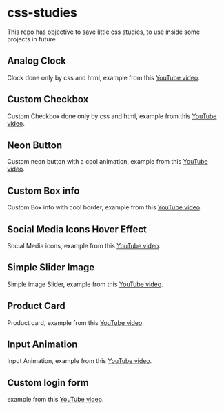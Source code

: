 # css-studies
This repo has objective to save little css studies, to use inside some projects in future

## Analog Clock
Clock done only by css and html, example from this [YouTube video](https://www.youtube.com/watch?v=weZFfrjF-k4).

## Custom Checkbox
Custom Checkbox done only by css and html, example from this [YouTube video](https://www.youtube.com/watch?v=_f036OpnuWo).

## Neon Button
Custom neon button with a cool animation, example from this [YouTube video](https://www.youtube.com/watch?v=ex7jGbyFgpA).

## Custom Box info
Custom Box info with cool border, example from this [YouTube video](https://www.youtube.com/watch?v=-1U62fdmCk4).

## Social Media Icons Hover Effect
Social Media icons, example from this [YouTube video](https://www.youtube.com/watch?v=SVY3Mbq2L_I).

## Simple Slider Image
Simple image Slider, example from this [YouTube video](https://www.youtube.com/watch?v=y0XHdEeEevs).

## Product Card
Product card, example from this [YouTube video](https://www.youtube.com/watch?v=jUByQLfakJ8).

## Input Animation
Input Animation, example from this [YouTube video](https://www.youtube.com/watch?v=IxRJ8vplzAo).

## Custom login form
example from this [YouTube video](https://www.youtube.com/watch?v=UJvL4i6UPbY).
